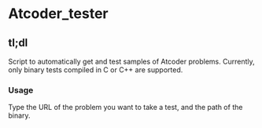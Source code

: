 # Atcoder_tester  

## tl;dl
Script to automatically get and test samples of Atcoder problems. Currently, only binary tests compiled in C or C++ are supported.

### Usage  
Type the URL of the problem you want to take a test, and the path of the binary.
